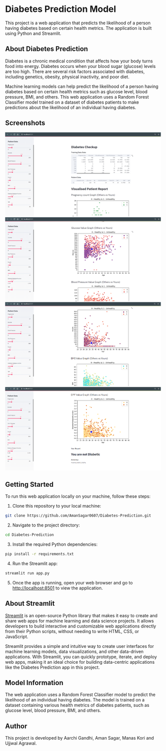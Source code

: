 # Diabetes Prediction Model

This project is a web application that predicts the likelihood of a person having diabetes based on certain health metrics. The application is built using Python and Streamlit.

## About Diabetes Prediction

Diabetes is a chronic medical condition that affects how your body turns food into energy. Diabetes occurs when your blood sugar (glucose) levels are too high. There are several risk factors associated with diabetes, including genetics, obesity, physical inactivity, and poor diet.

Machine learning models can help predict the likelihood of a person having diabetes based on certain health metrics such as glucose level, blood pressure, BMI, and others. This web application uses a Random Forest Classifier model trained on a dataset of diabetes patients to make predictions about the likelihood of an individual having diabetes.

## Screenshots

![Screenshot 1](images/1.PNG)
![Screenshot 2](images/2.PNG)
![Screenshot 3](images/3.PNG)
![Screenshot 4](images/4.PNG)

## Getting Started

To run this web application locally on your machine, follow these steps:

1. Clone this repository to your local machine:

```bash
git clone https://github.com/AmanSagar0607/Diabetes-Prediction.git
```

2. Navigate to the project directory:

```bash
cd Diabetes-Prediction
```

3. Install the required Python dependencies:

```bash
pip install -r requirements.txt
```

4. Run the Streamlit app:

```bash
streamlit run app.py
```

5. Once the app is running, open your web browser and go to [http://localhost:8501](http://localhost:8501) to view the application.

## About Streamlit

[Streamlit](https://streamlit.io/) is an open-source Python library that makes it easy to create and share web apps for machine learning and data science projects. It allows developers to build interactive and customizable web applications directly from their Python scripts, without needing to write HTML, CSS, or JavaScript.

Streamlit provides a simple and intuitive way to create user interfaces for machine learning models, data visualizations, and other data-driven applications. With Streamlit, you can quickly prototype, iterate, and deploy web apps, making it an ideal choice for building data-centric applications like the Diabetes Prediction app in this project.

## Model Information

The web application uses a Random Forest Classifier model to predict the likelihood of an individual having diabetes. The model is trained on a dataset containing various health metrics of diabetes patients, such as glucose level, blood pressure, BMI, and others.

## Author

This project is developed by Aarchi Gandhi, Aman Sagar, Manas Kori and Ujjwal Agrawal.
